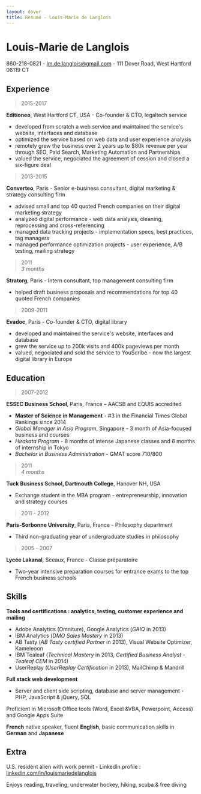 ```yaml
---
layout: dover
title: Resume - Louis-Marie de Langlois
---
```


# Louis-Marie de Langlois

860-218-0821 - [lm.de.langlois@gmail.com](mailto:lm.de.langlois@gmail.com) - 111 Dover Road, West Hartford 06119 CT

## Experience

> 2015-2017

__Editioneo__, West Hartford CT, USA - Co-founder & CTO, legaltech service
- developed from scratch a web service and maintained the service's website, interfaces and database
- optimized the service based on web data and user experience analysis
- remotely grew the business over 2 years up to $80k revenue per year through SEO, Paid Search, Marketing Automation and Partnerships
- valued the service, negociated the agreement of cession and closed a six-figure deal

> 2013-2015

__Converteo__, Paris - Senior e-business consultant, digital marketing & strategy consulting firm
- advised small and top 40 quoted French companies on their digital marketing strategy
- analyzed digital performance - web data analysis, cleaning, reprocessing and cross-referencing
- managed data tracking projects - implementation specs, best practices, tag managers
- managed performance optimization projects - user experience, A/B testing, mailing strategy

> 2011<br/>_3 months_

__Stratorg__, Paris - Intern consultant, top management consulting firm
- helped draft business proposals and recommendations for top 40 quoted French companies

> 2009-2011

__Evadoc__, Paris - Co-founder & CTO, digital library
- developed and maintained the service's website, interfaces and database
- grew the service up to 200k visits and 400k pageviews per month
- valued, negociated and sold the service to YouScribe - now the largest digital library in Europe

<!--
> 2009

__WordAppeal__, Paris, France - Freelance, online communications consulting agency
- content integration in websites for top 40 quoted French companies

> 2008<br/>_3 months_

__Hitachi__, Tokyo, Japan - Intern, Planning & Development Office
- benchmarked corporate strategies of nuclear power plants construction & railway business companies

> 2008<br/>_3 months_

__IBM Japan__, Yamato, Japan - Intern, Information Management Dpt, IBM Research laboratory
- helped develop and and optimize a phonetic transcription software (French from/to Japanese)
-->
## Education

> 2007-2012

__ESSEC Business School__, Paris, France – AACSB and EQUIS accredited
- __Master of Science in Management__ - #3 in the Financial Times Global Rankings since 2014
- *Global Manager in Asia Program*, Singapore - 3 month of Asia-focused business and courses
- *Hirakata Program* - 8 months of intense Japanese classes and 6 months of internship in Tokyo
- *Bachelor in Business Administration* - GMAT score 710/800

> 2011<br/>_4 months_

__Tuck Business School, Dartmouth College__, Hanover NH, USA
- Exchange student in the MBA program - entrepreneurship, innovation and strategy courses

> 2011 - 2012

__Paris-Sorbonne University__, Paris, France - Philosophy department
- Third non-graduating year of undergraduate studies in philosophy


> 2005 - 2007

__Lycée Lakanal__, Sceaux, France - Classe préparatoire
- Two-year intensive preparation courses for entrance exams to the top French business schools

<!--
> 2005

__Lycée Emile Zola__, Rennes, France
- High School Diploma (French scientific « Baccalauréat »)
-->
## Skills

__Tools and certifications : analytics, testing, customer experience and mailing__
- Adobe Analytics (Omniture), Google Analytics (*GAIQ* in 2013)
- IBM Analytics (*DMO Sales Mastery* in 2013)
- AB Tasty (*AB Tasty certified Partner* in 2013), Visual Website Optimizer, Kameleoon
- IBM Tealeaf (*Technical Mastery* in 2013, *Certified Business Analyst - Tealeaf CEM* in 2014)
- UserReplay (*UserReplay Certification* in 2013), MailChimp & Mandrill

__Full stack web development__
 - Server and client side scripting, database and server management - PHP, JavaScript & jQuery, SQL
 
 Proficient in Microsoft Office tools (Word, Excel &VBA, Powerpoint, Access) and Google Apps Suite
 
__French__ native speaker, fluent __English__, basic communication skills in __German__ and __Japanese__

## Extra

U.S. resident alien with work permit - LinkedIn profile : [linkedin.com/in/louismariedelanglois](https://linkedin.com/in/louismariedelanglois/?locale=en_US)

Enjoys reading, traveling, underwater hockey, hiking, scuba & free diving
